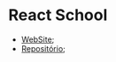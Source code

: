 # React School

- [WebSite](https://react-school-beryl.vercel.app/);
- [Repositório](https://gitlab.com/201flaviosilva/ReactSchool);
